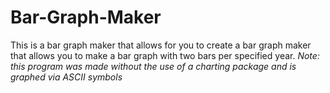 # Bar-Graph-Maker
This is a bar graph maker that allows for you to create a bar graph maker that allows you to make a bar graph with two bars per specified year. *Note: this program was  made without the use of a charting package and is graphed via ASCII symbols*
